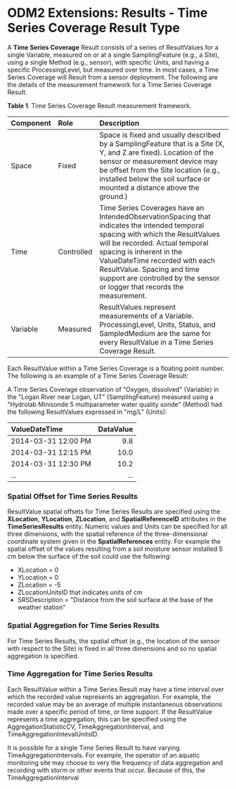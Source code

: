 ODM2 Extensions: Results - Time Series Coverage Result Type
===========================================================

A **Time Series Coverage** Result consists of a series of ResultValues for a single Variable, measured on or at a single SamplingFeature (e.g., a Site), using a single Method (e.g., sensor), with specific Units, and having a specific ProcessingLevel, but measured over time. In most cases, a Time Series Coverage will Result from a sensor deployment. The following are the details of the measurement framework for a Time Series Coverage Result.

**Table 1**. Time Series Coverage Result measurement framework.

| **Component** | **Role** | **Description** |
| :------------ | :------- | :-------------- |
| Space         |Fixed     |Space is fixed and usually described by a SamplingFeature that is a Site (X, Y, and Z are fixed). Location of the sensor or measurement device may be offset from the Site location (e.g., installed below the soil surface or mounted a distance above the ground.) |
|Time           |Controlled | Time Series Coverages have an IntendedObservationSpacing that indicates the intended temporal spacing with which the ResultValues will be recorded. Actual temporal spacing is inherent in the ValueDateTime recorded with each ResultValue. Spacing and time support are controlled by the sensor or logger that records the measurement. |
|Variable       |Measured   | ResultValues represent measurements of a Variable. ProcessingLevel, Units, Status, and SampledMedium are the same for every ResultValue in a Time Series Coverage Result. |

Each ResultValue within a Time Series Coverage is a floating point number. The following is an example of a Time Series Coverage Result:

A Time Series Coverage observation of "Oxygen, dissolved" (Variable) in the "Logan River near Logan, UT" (SamplingFeature) measured using a "Hydrolab Minisonde 5 multiparameter water quality sonde" (Method) had the following ResultValues expressed in "mg/L" (Units):

| **ValueDateTime** | **DataValue** |
| :---------------- | ---------------------: |
| 2014-03-31 12:00 PM | 9.8 |
| 2014-03-31 12:15 PM | 10.0 |
| 2014-03-31 12:30 PM | 10.2 |
| ... | ... |

### Spatial Offset for Time Series Results
ResultValue spatial offsets for Time Series Results are specified using the **XLocation**, **YLocation**, **ZLocation**, and **SpatialReferenceID** attributes in the **TimeSeriesResults** entity. Numeric values and Units can be specified for all three dimensions, with the spatial reference of the three-dimensional coordinate system given in the **SpatialReferences** entity. For example the spatial offset of the values resulting from a soil moisture sensor installed 5 cm below the surface of the soil could use the following: 

* XLocation = 0 
* YLocation = 0 
* ZLocation = -5
* ZLocationUnitsID that indicates units of cm
* SRSDescription = "Distance from the soil surface at the base of the weather station" 

### Spatial Aggregation for Time Series Results
For Time Series Results, the spatial offset (e.g., the location of the sensor with respect to the Site) is fixed in all three dimensions and so no spatial aggregation is specified. 

### Time Aggregation for Time Series Results
Each ResultValue within a Time Series Result may have a time interval over which the recorded value represents an aggregation. For example, the recorded value may be an average of multiple instantaneous observations made over a specific period of time, or time support. If the ResultValue represents a time aggregation, this can be specified using the AggregationStatisticCV, TimeAggregationInterval, and TimeAggregationIntevalUnitsID.

It is possible for a single Time Series Result to have varying TimeAggregationIntervals. For example, the operator of an aquatic monitoring site may choose to very the frequency of data aggregation and recording with storm or other events that occur. Because of this, the TimeAggregationInterval
